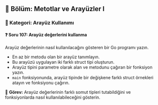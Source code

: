 ## 📘 Bölüm: Metotlar ve Arayüzler I  
### 🔹 Kategori: Arayüz Kullanımı  
#### ❓ Soru 107: Arayüz değerlerini kullanma

Arayüz değerlerinin nasıl kullanılacağını gösteren bir Go programı yazın.

- En az bir metodu olan bir arayüz tanımlayın.
- Bu arayüzü uygulayan iki farklı struct tipi oluşturun.
- Arayüz tipini parametre olarak alan ve metodunu çağıran bir fonksiyon yazın.
- `main` fonksiyonunda, arayüz tipinde bir değişkene farklı struct örnekleri atayın ve fonksiyonu çağırın.

🔧 **Görev:** Arayüz değerlerinin farklı somut tipleri tutabildiğini ve fonksiyonlarda nasıl kullanılabileceğini gösterin.

